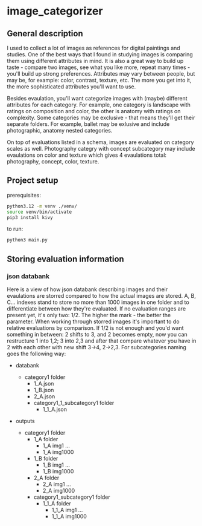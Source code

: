 # image_categorizer
## General description
I used to collect a lot of images as references for digital paintings and studies. One of the best 
ways that I found in studying images is comparing them using different attributes in mind.
It is also a great way to build up taste - compare two images, see what you like more, repeat many 
times - you'll build up strong preferences. Attributes may vary between people, but may be, for 
example: color, contrast, texture, etc. The more you get into it, the more sophisticated attributes 
you'll want to use.

Besides evaulation, you'll want categorize images with (maybe) different attributes
for each category. For example, one category is landscape with ratings on composition and color,
the other is anatomy with ratings on complexity. Some categories may be exclusive - that means
they'll get their separate folders. For example, ballet may be exlusive and include photographic,
anatomy nested categories.

On top of evaluations listed in a schema, images are evaluated on category scales as well.
Photography categry with concept subcategory may include evaulations on color and texture
which gives 4 evaulations total: photography, concept, color, texture.

## Project setup
prerequisites:
```bash
python3.12 -m venv ./venv/
source venv/bin/activate
pip3 install kivy
```

to run:
```bash
python3 main.py
```



## Storing evaluation information
### json databank
Here is a view of how json databank describing images and their evaulations are storred compared to
how the actual images are stored. A, B, C... indexes stand to store no more than 1000 images in 
one folder and to differentiate between how they're evaluated. If no evaluation ranges are present 
yet, it's only two: 1/2. The higher the mark - the better the parameter. When working through
storred images it's important to do relative evaluations by comparison. If 1/2 is not enough and
you'd want something in between: 2 shifts to 3, and 2 becomes empty, now you can restructure 
1 into 1,2; 3 into 2,3 and after that compare whatever you have in 2 with each other with new shift 
3->4, 2->2,3.
For subcategories naming goes the following way: <category mark>_<subcategory mark>_<literal index>

- databank
    - category1 folder
        - 1_A.json
        - 1_B.json
        - 2_A.json
        - category1_1_subcategory1 folder
            - 1_1_A.json

- outputs
    - category1 folder
        - 1_A folder
            - 1_A img1
            ...
            - 1_A img1000
        - 1_B folder
            - 1_B img1
            ...
            - 1_B img1000
        - 2_A folder
            - 2_A img1
            ...
            - 2_A img1000
        - category1_subcategory1 folder
            - 1_1_A folder
                - 1_1_A img1
                ...
                - 1_1_A img1000

